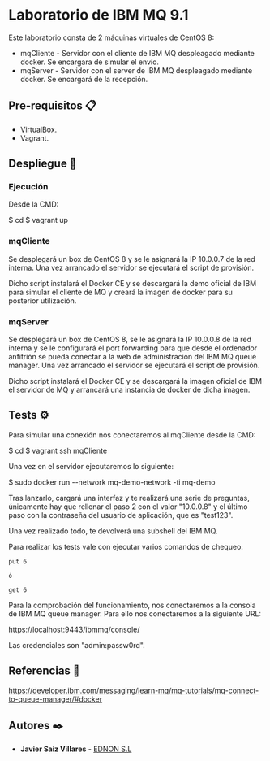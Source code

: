 # Laboratorio de IBM MQ 9.1

Este laboratorio consta de 2 máquinas virtuales de CentOS 8:

 - mqCliente - Servidor con el cliente de IBM MQ despleagado mediante docker. Se encargara de simular el envío.
 - mqServer - Servidor con el server de IBM MQ despleagado mediante docker. Se encargará de la recepción.

## Pre-requisitos 📋

 - VirtualBox.
 - Vagrant.

## Despliegue 🔧

### Ejecución

Desde la CMD:

$ cd <carpeta del laboratorio>
$ vagrant up

### mqCliente

Se desplegará un box de CentOS 8 y se le asignará la IP 10.0.0.7 de la red interna. Una vez arrancado el servidor se ejecutará el script de provisión.

Dicho script instalará el Docker CE y se descargará la demo oficial de IBM para simular el cliente de MQ y creará la imagen de docker para su posterior utilización.

### mqServer

Se desplegará un box de CentOS 8, se le asignará la IP 10.0.0.8 de la red interna y se le configurará el port forwarding para que desde el ordenador anfitrión se pueda conectar a la web de administración del IBM MQ queue manager. Una vez arrancado el servidor se ejecutará el script de provisión.

Dicho script instalará el Docker CE y se descargará la imagen oficial de IBM el servidor de MQ y arrancará una instancia de docker de dicha imagen. 

## Tests ⚙️

Para simular una conexión nos conectaremos al mqCliente desde la CMD:

$ cd <carpeta del laboratorio>
$ vagrant ssh mqCliente

Una vez en el servidor ejecutaremos lo siguiente:

$ sudo docker run --network mq-demo-network -ti mq-demo

Tras lanzarlo, cargará una interfaz y te realizará una serie de preguntas, únicamente hay que rellenar el paso 2 con el valor "10.0.0.8" y el último paso con la contraseña del usuario de aplicación, que es "test123".

Una vez realizado todo, te devolverá una subshell del IBM MQ.

Para realizar los tests vale con ejecutar varios comandos de chequeo:

```
put 6

ó 

get 6
```

Para la comprobación del funcionamiento, nos conectaremos a la consola de IBM MQ queue manager. Para ello nos conectaremos a la siguiente URL:

https://localhost:9443/ibmmq/console/

Las credenciales son "admin:passw0rd".

## Referencias 📄

https://developer.ibm.com/messaging/learn-mq/mq-tutorials/mq-connect-to-queue-manager/#docker

## Autores ✒️

* **Javier Saiz Villares** - [EDNON S.L](javier.saiz@ednon.es)